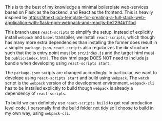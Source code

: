 This is to the best of my knowledge a minimal boilerplate web-services based on Flask as the backend, and React as the frontend. This is heavily inspired by https://itnext.io/a-template-for-creating-a-full-stack-web-application-with-flask-npm-webpack-and-reactjs-be2294b111bd

This branch uses `react-scripts` to simplify the setup. Instead of explicitly install `webpack` and `babel` transpiler, we install `react-scripts`, which though has many more extra dependencies than installing the former does result in a simpler `package.json`. `react-scripts` also regularizes the dir structure such that the js entry point must be `src/index.js` and the target html must be `public/index.html`. The dev html page DOES NOT need to include js bundle when developing using `react-scripts start`.

The `package.json` scripts are changed accordingly. In particular, we want to develope using `react-scripts start` and build using `webpack`. The `watch` script is the `webpack` version of the development environment. `webpack-cli` has to be installed explicitly to build though `webpack` is already a dependency of `react-scripts`.

To build we can definitely use `react-scripts build` to get real production level code. I personally find the build folder not tidy so I choose to build in my own way, using `webpack-cli`.